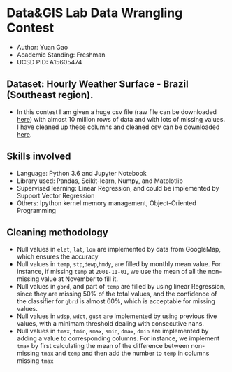 # Data&GIS Lab Data Wrangling Contest
* Author: Yuan Gao
* Academic Standing: Freshman
* UCSD PID: A15605474
## Dataset: Hourly Weather Surface - Brazil (Southeast region).
* In this contest I am given a huge csv file (raw file can be downloaded [here](https://www.kaggle.com/PROPPG-PPG/hourly-weather-surface-brazil-southeast-region)) with almost 10 million rows of data and with lots of missing values. I have cleaned up these columns and cleaned csv can be downloaded [here](https://drive.google.com/open?id=1Ca0d4G3vW3Fav_rQYOYqtBFRS7lJv1Vm).
## Skills involved
* Language: Python 3.6 and Jupyter Notebook
* Library used: Pandas, Scikit-learn, Numpy, and Matplotlib
* Supervised learning: Linear Regression, and could be implemented by Support Vector Regression
* Others: Ipython kernel memory management, Object-Oriented Programming
## Cleaning methodology
* Null values in `elet`, `lat`, `lon` are implemented by data from GoogleMap, which ensures the accuracy
* Null values in `temp`, `stp`,`dewp`,`hmdy`, are filled by monthly mean value. For instance, if missing `temp` at `2001-11-01`, we use the mean of all the non-missing value at November to fill it.
* Null values in `gbrd`, and part of `temp` are filled by using linear Regression, since they are missing 50% of the total values, and the confidence of the classifier for `gbrd` is almost 60%, which is acceptable for missing values.
* Null values in `wdsp`, `wdct`, `gust` are implemented by using previous five values, with a minimam threshold dealing with consecutive nans.
* Null values in `tmax`, `tmin`, `smax`, `smin`, `dmax`, `dmin` are implemented by adding a value to corresponding columns. For instance, we implement `tmax` by first calculating the mean of the difference between non-missing `tmax` and `temp` and then add the number to `temp` in columns missing `tmax`


